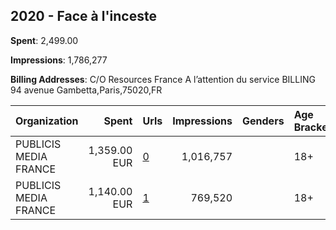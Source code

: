 ## 2020 - Face à l'inceste 
**Spent**: 2,499.00

**Impressions**: 1,786,277

**Billing Addresses**: C/O Resources France A l’attention du service BILLING 94 avenue Gambetta,Paris,75020,FR

|Organization|Spent|Urls|Impressions|Genders|Age Brackets|Country Codes|
|:---|---:|:---|---:|:---|:---|:---|
|PUBLICIS MEDIA FRANCE|1,359.00 EUR|[0](https://www.snap.com/political-ads/asset/1c2ed1947c93c6ce45bc94d0d36d2eff34bcc114b14cfb8b775af98d8209b309?mediaType=jpg)|1,016,757||18+|france|
|PUBLICIS MEDIA FRANCE|1,140.00 EUR|[1](https://www.snap.com/political-ads/asset/21cece4c13f12e42f8d6598387a1d2bbb9ca4a6824751d0a98cf03db0efbb914?mediaType=jpg)|769,520||18+|france|
